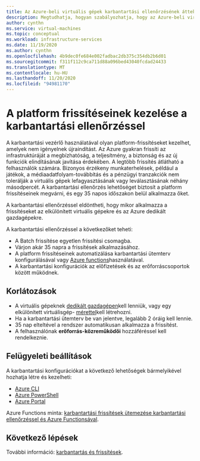 ```yaml
---
title: Az Azure-beli virtuális gépek karbantartási ellenőrzésének áttekintése a Azure Portal használatával
description: Megtudhatja, hogyan szabályozhatja, hogy az Azure-beli virtuális gépek karbantartását hogyan kell alkalmazni a karbantartási vezérlők használatával.
author: cynthn
ms.service: virtual-machines
ms.topic: conceptual
ms.workload: infrastructure-services
ms.date: 11/19/2020
ms.author: cynthn
ms.openlocfilehash: 4b9dec0fe684e002fadbac2db375c354db2b6d01
ms.sourcegitcommit: f311f112c9ca711d88a096bed43040fcdad24433
ms.translationtype: MT
ms.contentlocale: hu-HU
ms.lasthandoff: 11/20/2020
ms.locfileid: "94981170"
---
```

# <a name="managing-platform-updates-with-maintenance-control"></a>A platform frissítéseinek kezelése a karbantartási ellenőrzéssel 

A karbantartási vezérlő használatával olyan platform-frissítéseket kezelhet, amelyek nem igényelnek újraindítást. Az Azure gyakran frissíti az infrastruktúráját a megbízhatóság, a teljesítmény, a biztonság és az új funkciók elindításának javítása érdekében. A legtöbb frissítés átlátható a felhasználók számára. Bizonyos érzékeny munkaterhelések, például a játékok, a médiaadatfolyam-továbbítás és a pénzügyi tranzakciók nem tolerálják a virtuális gépek lefagyasztásának vagy leválasztásának néhány másodpercét. A karbantartási ellenőrzés lehetőséget biztosít a platform frissítéseinek megvárni, és egy 35 napos időszakon belül alkalmazza őket. 

A karbantartási ellenőrzéssel eldöntheti, hogy mikor alkalmazza a frissítéseket az elkülönített virtuális gépekre és az Azure dedikált gazdagépekre.

A karbantartási ellenőrzéssel a következőket teheti:
- A Batch frissítése egyetlen frissítési csomagba.
- Várjon akár 35 napra a frissítések alkalmazásához. 
- A platform frissítéseinek automatizálása karbantartási ütemterv konfigurálásával vagy [Azure functions](https://github.com/Azure/azure-docs-powershell-samples/tree/master/maintenance-auto-scheduler)használatával.
- A karbantartási konfigurációk az előfizetések és az erőforráscsoportok között működnek. 

## <a name="limitations"></a>Korlátozások

- A virtuális gépeknek [dedikált gazdagépen](./dedicated-hosts.md)kell lenniük, vagy egy elkülönített virtuálisgép- [mérettel](isolation.md)kell létrehozni.
- Ha a karbantartási ütemterv be van jelentve, legalább 2 óráig kell lennie.
- 35 nap elteltével a rendszer automatikusan alkalmazza a frissítést.
- A felhasználónak **erőforrás-közreműködői** hozzáféréssel kell rendelkeznie.

## <a name="management-options"></a>Felügyeleti beállítások

A karbantartási konfigurációkat a következő lehetőségek bármelyikével hozhatja létre és kezelheti:

- [Azure CLI](maintenance-control-cli.md)
- [Azure PowerShell](maintenance-control-powershell.md)
- [Azure Portal](maintenance-control-portal.md)

Azure Functions minta: [karbantartási frissítések ütemezése karbantartási ellenőrzéssel és Azure Functionsával](https://github.com/Azure/azure-docs-powershell-samples/tree/master/maintenance-auto-scheduler).

## <a name="next-steps"></a>Következő lépések

További információ: [karbantartás és frissítések](maintenance-and-updates.md).
